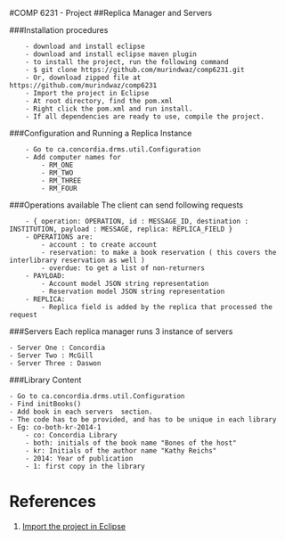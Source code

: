 #COMP 6231 - Project 
##Replica Manager and Servers  




###Installation procedures 

```
	- download and install eclipse 
	- download and install eclipse maven plugin 
	- to install the project, run the following command
	- $ git clone https://github.com/murindwaz/comp6231.git 
	- Or, download zipped file at https://github.com/murindwaz/comp6231 
	- Import the project in Eclipse
	- At root directory, find the pom.xml 
	- Right click the pom.xml and run install. 
	- If all dependencies are ready to use, compile the project.
```

###Configuration and Running a Replica Instance 


```
	- Go to ca.concordia.drms.util.Configuration
	- Add computer names for 
		- RM_ONE
		- RM_TWO 
		- RM_THREE
		- RM_FOUR 
```


###Operations available 
The client can send following requests 

```
	- { operation: OPERATION, id : MESSAGE_ID, destination : INSTITUTION, payload : MESSAGE, replica: REPLICA_FIELD }
	- OPERATIONS are:
		- account : to create account 
		- reservation: to make a book reservation ( this covers the interlibrary reservation as well ) 
		- overdue: to get a list of non-returners 
	- PAYLOAD: 
		- Account model JSON string representation 
		- Reservation model JSON string representation
	- REPLICA: 
		- Replica field is added by the replica that processed the request
```

###Servers 
Each replica manager runs 3 instance of servers 

	- Server One : Concordia 
	- Server Two : McGill 
	- Server Three : Daswon

###Library Content 

	- Go to ca.concordia.drms.util.Configuration
	- Find initBooks()
	- Add book in each servers  section. 
	- The code has to be provided, and has to be unique in each library
	- Eg: co-both-kr-2014-1  
		- co: Concordia Library
		- both: initials of the book name "Bones of the host"
		- kr: Initials of the author name "Kathy Reichs"
		- 2014: Year of publication
		- 1: first copy in the library



References
====


1. [Import the project in Eclipse] 

[Import the project in Eclipse]: http://people.cs.uchicago.edu/~kaharris/10200/tutorials/eclipse/Step_04.html "Import the project in Eclipse"


